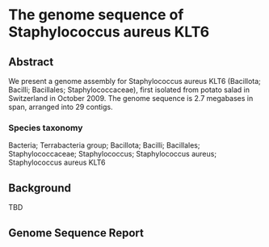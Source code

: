 # The genome sequence of Staphylococcus aureus KLT6

## Abstract

We present a genome assembly for Staphylococcus aureus KLT6 (Bacillota; Bacilli; Bacillales; Staphylococcaceae), first isolated from potato salad in Switzerland in October 2009. The genome sequence is 2.7 megabases in span, arranged into 29 contigs. 

### Species taxonomy

Bacteria; Terrabacteria group; Bacillota; Bacilli; Bacillales; Staphylococcaceae; Staphylococcus; Staphylococcus aureus; Staphylococcus aureus KLT6

## Background

TBD

## Genome Sequence Report
